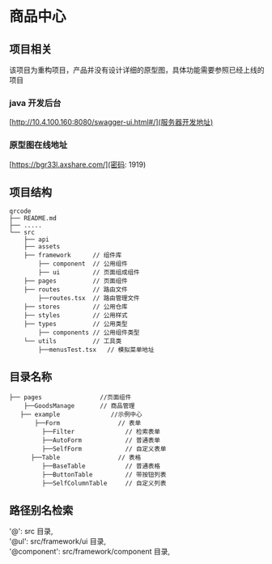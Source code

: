 # 商品中心

## 项目相关

该项目为重构项目，产品并没有设计详细的原型图，具体功能需要参照已经上线的项目

### java 开发后台

[http://10.4.100.160:8080/swagger-ui.html#/](服务器开发地址)


### 原型图在线地址

[https://bgr33l.axshare.com/](密码: 1919)

## 项目结构

```
qrcode
├── README.md
├── .....
└── src
    ├── api
    ├── assets
    ├── framework      // 组件库
        ├── component  // 公用组件
        ├── ui         // 页面组成组件
    ├── pages          // 页面组件
    ├── routes         // 路由文件
        ├──routes.tsx  // 路由管理文件
    ├── stores         // 公用仓库
    ├── styles         // 公用样式
    ├── types          // 公用类型
        ├── components // 公用组件类型
    └── utils          // 工具类
        ├──menusTest.tsx   // 模拟菜单地址
```

## 目录名称

```
├── pages                //页面组件
    ├──GoodsManage       // 商品管理
   ├── example              //示例中心
       ├──Form                // 表单
         ├──Filter              // 检索表单 
         ├──AutoForm            // 普通表单 
         ├──SelfForm            // 自定义表单   
      ├──Table                // 表格
         ├──BaseTable           // 普通表格 
         ├──ButtonTable         // 带按钮列表
         ├──SelfColumnTable     // 自定义列表

```

## 路径别名检索

'@': src 目录,  
'@ul': src/framework/ui 目录,  
'@component': src/framework/component 目录,


